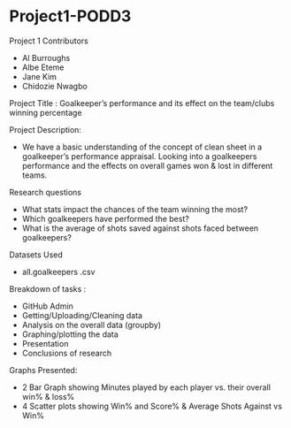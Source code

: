 # Project1-PODD3

Project 1 Contributors
- Al Burroughs
- Albe Eteme
- Jane Kim
- Chidozie Nwagbo


Project Title : Goalkeeper’s performance and its effect on the team/clubs winning percentage


Project Description:
- We have a basic understanding of the concept of clean sheet in a goalkeeper’s performance appraisal. Looking into a goalkeepers performance and the effects on overall games won & lost in different teams. 

Research questions
- What stats impact the chances of the team winning the most? 
- Which goalkeepers have performed the best?
- What is the average of shots saved against shots faced between goalkeepers?

Datasets Used
- all.goalkeepers .csv
	
Breakdown of tasks :
- GitHub Admin
- Getting/Uploading/Cleaning data
- Analysis on the overall data (groupby)
- Graphing/plotting the data
- Presentation
- Conclusions of research

Graphs Presented: 
- 2 Bar Graph showing Minutes played by each player vs. their overall win% & loss%
- 4 Scatter plots showing Win% and Score% & Average Shots Against vs Win%
